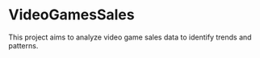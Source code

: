# VideoGamesSales
This project aims to analyze video game sales data to identify trends and patterns.
